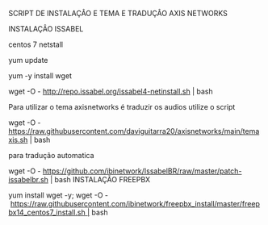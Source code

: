 SCRIPT DE INSTALAÇÂO E TEMA E TRADUÇÂO 
AXIS NETWORKS

INSTALAÇÂO ISSABEL

centos 7 netstall

yum update

yum -y install wget


wget -O - http://repo.issabel.org/issabel4-netinstall.sh | bash


Para utilizar o tema axisnetworks é traduzir os audios utilize o script


wget -O - https://raw.githubusercontent.com/daviguitarra20/axisnetworks/main/temaxis.sh | bash

para tradução automatica 

wget -O - https://github.com/ibinetwork/IssabelBR/raw/master/patch-issabelbr.sh | bash
INSTALAÇÃO FREEPBX

yum install wget -y; wget -O - https://raw.githubusercontent.com/ibinetwork/freepbx_install/master/freepbx14_centos7_install.sh | bash
